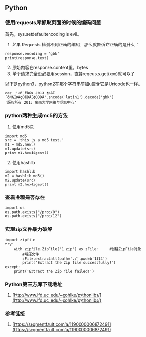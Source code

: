 ## Python
### 使用requests库抓取页面的时候的编码问题  
首先，sys.setdefaultencoding is evil。  
1. 如果 Requests 检测不到正确的编码，那么就告诉它正确的是什么：  
```
response.encoding = 'gbk'  
print(response.text)
```

2. 原始内容在response.content里，bytes
3. 单个请求完全没必要用session，直接reqeusts.get(xxx)就可以了

以下是python3，python2在那个字符串前加u告诉它是Unicode也一样。
```
>>> '°æÈ¨ËùÓÐ 2013 ¶«ÄÏ´óÑ§ÍøÂçÓëÐÅÏ¢ÖÐÐÄ'.encode('latin1').decode('gbk')
'版权所有 2013 东南大学网络与信息中心'
```

### python两种生成md5的方法
1. 使用md5包  
```
import md5
src = 'this is a md5 test.'   
m1 = md5.new()   
m1.update(src)   
print m1.hexdigest()   
```

2. 使用hashlib
```
import hashlib   
m2 = hashlib.md5()   
m2.update(src)   
print m2.hexdigest()   
```

### 查看进程是否存在
```
import os
os.path.exists("/proc/0")
os.path.exists("/proc/12")
```

### 实现zip文件暴力破解  
```
import zipfile 
try:
    with zipfile.ZipFile('1.zip') as zFile:     #创建ZipFile对象
        #解压文件
        zFile.extractall(path='./',pwd=b'1314')
        print('Extract the Zip file successfully!')
except:
    print('Extract the Zip file failed!')

```



### Python第三方库下载地址
1. [http://www.lfd.uci.edu/~gohlke/pythonlibs/](http://www.lfd.uci.edu/~gohlke/pythonlibs/)

### 参考链接
1. [https://segmentfault.com/a/1190000006872491](https://segmentfault.com/a/1190000006872491)